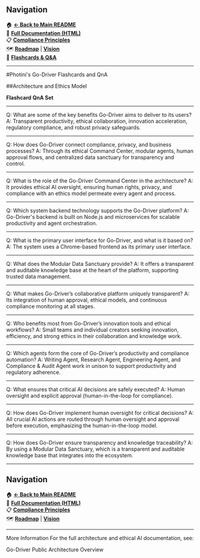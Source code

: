 ## **Navigation**

🏠 **[← Back to Main README](https://github.com/Hidikoo/Photini-Go-Driver)**  
📘 **[Full Documentation (HTML)](https://hidikoo.github.io/Photini-Go-Driver/)**  
📋 **[Compliance Principles](./COMPLIANCE_PRINCIPLES.md)**  
🗺️ **[Roadmap](./roadmap.md)** | **[Vision](./roadmap-vision.md)**  
🎴 **[Flashcards & Q&A](./Go-Driver%20Flashcards%20%26%20QnA.txt)**

---

#Photini's Go-Driver Flashcards and QnA

##Architecture and Ethics Model


**Flashcard QnA Set**


---

Q: What are some of the key benefits Go-Driver aims to deliver to its users?
A: Transparent productivity, ethical collaboration, innovation acceleration, regulatory compliance, and robust privacy safeguards.

---

Q: How does Go-Driver connect compliance, privacy, and business processes?
A: Through its ethical Command Center, modular agents, human approval flows, and centralized data sanctuary for transparency and control.

---

Q: What is the role of the Go-Driver Command Center in the architecture?
A: It provides ethical AI oversight, ensuring human rights, privacy, and compliance with an ethics model permeate every agent and process.

---

Q: Which system backend technology supports the Go-Driver platform?
A: Go-Driver's backend is built on Node.js and microservices for scalable productivity and agent orchestration.

---

Q: What is the primary user interface for Go-Driver, and what is it based on?
A: The system uses a Chrome-based frontend as its primary user interface.

---

Q: What does the Modular Data Sanctuary provide?
A: It offers a transparent and auditable knowledge base at the heart of the platform, supporting trusted data management.

---

Q: What makes Go-Driver’s collaborative platform uniquely transparent?
A: Its integration of human approval, ethical models, and continuous compliance monitoring at all stages.

---

Q: Who benefits most from Go-Driver’s innovation tools and ethical workflows?
A: Small teams and individual creators seeking innovation, efficiency, and strong ethics in their collaboration and knowledge work.

---

Q: Which agents form the core of Go-Driver’s productivity and compliance automation?
A: Writing Agent, Research Agent, Engineering Agent, and Compliance & Audit Agent work in unison to support productivity and regulatory adherence.

---

Q: What ensures that critical AI decisions are safely executed?
A: Human oversight and explicit approval (human-in-the-loop for compliance).

---

Q: How does Go-Driver implement human oversight for critical decisions?
A: All crucial AI actions are routed through human oversight and approval before execution, emphasizing the human-in-the-loop model.

---

Q: How does Go-Driver ensure transparency and knowledge traceability?
A: By using a Modular Data Sanctuary, which is a transparent and auditable knowledge base that integrates into the ecosystem.

---

## **Navigation**

🏠 **[← Back to Main README](https://github.com/Hidikoo/Photini-Go-Driver)**  
📘 **[Full Documentation (HTML)](https://hidikoo.github.io/Photini-Go-Driver/)**  
📋 **[Compliance Principles](./COMPLIANCE_PRINCIPLES.md)**  
🗺️ **[Roadmap](./roadmap.md)** | **[Vision](./roadmap-vision.md)**  

---




More Information
For the full architecture and ethical AI documentation, see:

Go-Driver Public Architecture Overview

